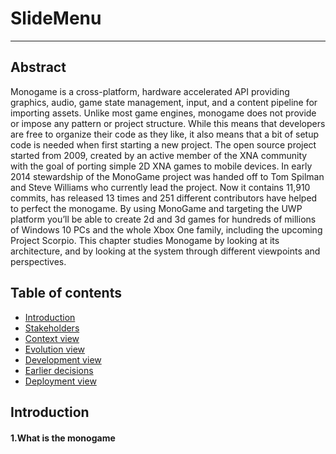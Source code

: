 SlideMenu 
========== 



-------------

## Abstract

Monogame is a cross-platform, hardware accelerated API providing graphics, audio, game state management, input, and a content pipeline for importing assets. Unlike most game engines, monogame does not provide or impose any pattern or project structure. While this means that developers are free to organize their code as they like, it also means that a bit of setup code is needed when first starting a new project. The open source project started from 2009, created by an active member of the XNA community with the goal of porting simple 2D XNA games to mobile devices. In early 2014 stewardship of the MonoGame project was handed off to Tom Spilman and Steve Williams who currently lead the project. Now it contains 11,910 commits, has released 13 times and 251 different contributors have helped to perfect the monogame. By using MonoGame and targeting the UWP platform you’ll be able to create 2d and 3d games for hundreds of millions of Windows 10 PCs and the whole Xbox One family, including the upcoming Project Scorpio. This	chapter	studies Monogame	by	looking	at	its	architecture,	and	by	looking	at	the	system	through	different viewpoints	and	perspectives.


## Table of contents
- [Introduction](#introduction)
- [Stakeholders](#stakeholders)
- [Context view](#context-view)
- [Evolution view](#evolution-view)
- [Development view](#development-view)
- [Earlier decisions](#earlier-decisions)
- [Deployment view](#deployment-view)

## Introduction

#### 1.What is the monogame
